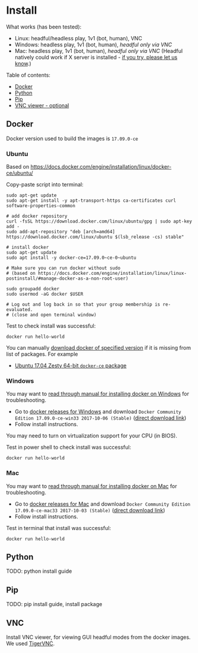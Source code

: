 # Install

What works (has been tested):

  - Linux: headful/headless play, 1v1 (bot, human), VNC
  - Windows: headless play, 1v1 (bot, human), _headful only via VNC_
  - Mac: headless play, 1v1 (bot, human), _headful only via VNC_
    (Headful natively could work if X server is installed - [if you try, please let us know](https://forums.docker.com/t/how-to-run-gui-apps-in-containiers-in-osx-docker-for-mac/17797/15).)

Table of contents:

  * [Docker](#docker)
  * [Python](#python)
  * [Pip](#pip)
  * [VNC viewer - optional](#vnc)

## Docker

Docker version used to build the images is `17.09.0-ce`

### Ubuntu

Based on https://docs.docker.com/engine/installation/linux/docker-ce/ubuntu/

Copy-paste script into terminal:

    sudo apt-get update
    sudo apt-get install -y apt-transport-https ca-certificates curl software-properties-common

    # add docker repository
    curl -fsSL https://download.docker.com/linux/ubuntu/gpg | sudo apt-key add -
    sudo add-apt-repository "deb [arch=amd64] https://download.docker.com/linux/ubuntu $(lsb_release -cs) stable"

    # install docker
    sudo apt-get update
    sudo apt install -y docker-ce=17.09.0~ce-0~ubuntu

    # Make sure you can run docker without sudo
    # (based on https://docs.docker.com/engine/installation/linux/linux-postinstall/#manage-docker-as-a-non-root-user)

    sudo groupadd docker
    sudo usermod -aG docker $USER

    # Log out and log back in so that your group membership is re-evaluated.
    # (close and open terminal window)


Test to check install was successful:

    docker run hello-world

You can manually [download docker of specified version](https://download.docker.com) if it is missing from list of packages. For example

- [Ubuntu 17.04 Zesty 64-bit `docker-ce` package](https://download.docker.com/linux/ubuntu/dists/zesty/pool/stable/amd64/docker-ce_17.09.0~ce-0~ubuntu_amd64.deb)

### Windows

You may want to [read through manual for installing docker on Windows](https://docs.docker.com/docker-for-windows/install/)
for troubleshooting.

- Go to [docker releases for Windows](https://docs.docker.com/docker-for-windows/release-notes/#docker-community-edition-17090-ce-win32-2017-10-02-stable)
  and download `Docker Community Edition 17.09.0-ce-win33 2017-10-06 (Stable)` ([direct download link](https://download.docker.com/win/stable/13620/Docker%20for%20Windows%20Installer.exe))
- Follow install instructions.

You may need to turn on virtualization support for your CPU (in BIOS).

Test in power shell to check install was successful:

    docker run hello-world

### Mac

You may want to [read through manual for installing docker on Mac](https://docs.docker.com/docker-for-mac/install/)
for troubleshooting.

- Go to [docker releases for Mac](https://docs.docker.com/docker-for-mac/release-notes/#docker-community-edition-17090-ce-mac33-2017-10-03-stable)
  and download `Docker Community Edition 17.09.0-ce-mac33 2017-10-03 (Stable)` ([direct download link](https://download.docker.com/mac/stable/19543/Docker.dmg))
- Follow install instructions.

Test in terminal that install was successful:

    docker run hello-world

## Python

TODO: python install guide

## Pip

TODO: pip install guide, install package

## VNC

Install VNC viewer, for viewing GUI headful modes from the docker images.
We used [TigerVNC](https://github.com/TigerVNC/tigervnc/releases/tag/v1.8.0).
